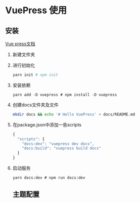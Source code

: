 # VuePress 使用

## 安装

[Vue press文档](https://www.vuepress.cn/guide/)

1. 新建文件夹

2. 进行初始化

   ```bash
   yarn init # npm init
   ```

   

3. 安装依赖

   `yarn add -D vuepress # npm install -D vuepress`

4. 创建docs文件夹及文件

   ```bash
   mkdir docs && echo '# Hello VuePress' > docs/README.md
   ```

5. 在package.json中添加一些scripts

   ```javascript
   {
     "scripts": {
       "docs:dev": "vuepress dev docs",
       "docs:build": "vuepress build docs"
     }
   }
   ```

6. 启动服务

   ```
   yarn docs:dev # npm run docs:dev
   ```

   

   ## 主题配置

